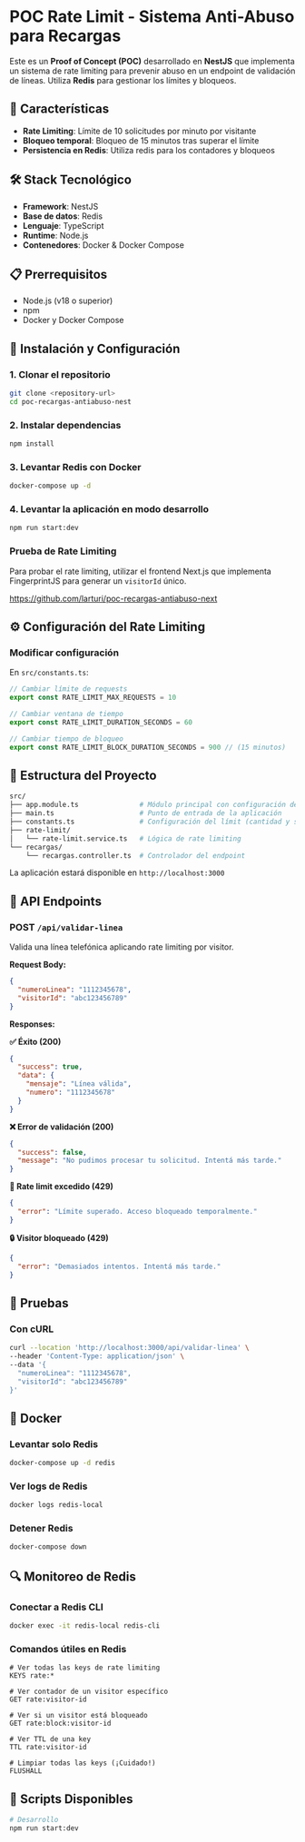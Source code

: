# POC Rate Limit - Sistema Anti-Abuso para Recargas

Este es un **Proof of Concept (POC)** desarrollado en **NestJS** que implementa un sistema de rate limiting para prevenir abuso en un endpoint de validación de líneas. Utiliza **Redis** para gestionar los límites y bloqueos.

## 🚀 Características

- **Rate Limiting**: Límite de 10 solicitudes por minuto por visitante
- **Bloqueo temporal**: Bloqueo de 15 minutos tras superar el límite
- **Persistencia en Redis**: Utiliza redis para los contadores y bloqueos

## 🛠️ Stack Tecnológico

- **Framework**: NestJS
- **Base de datos**: Redis
- **Lenguaje**: TypeScript
- **Runtime**: Node.js
- **Contenedores**: Docker & Docker Compose

## 📋 Prerrequisitos

- Node.js (v18 o superior)
- npm
- Docker y Docker Compose

## 🔧 Instalación y Configuración

### 1. Clonar el repositorio

```bash
git clone <repository-url>
cd poc-recargas-antiabuso-nest
```

### 2. Instalar dependencias

```bash
npm install
```

### 3. Levantar Redis con Docker

```bash
docker-compose up -d
```

### 4. Levantar la aplicación en modo desarrollo

```bash
npm run start:dev
```

### Prueba de Rate Limiting

Para probar el rate limiting, utilizar el frontend Next.js que implementa FingerprintJS para generar un `visitorId` único.

<https://github.com/larturi/poc-recargas-antiabuso-next>

## ⚙️ Configuración del Rate Limiting

### Modificar configuración

En `src/constants.ts`:

```typescript
// Cambiar límite de requests
export const RATE_LIMIT_MAX_REQUESTS = 10

// Cambiar ventana de tiempo
export const RATE_LIMIT_DURATION_SECONDS = 60

// Cambiar tiempo de bloqueo
export const RATE_LIMIT_BLOCK_DURATION_SECONDS = 900 // (15 minutos)
```

## 📁 Estructura del Proyecto

```bash
src/
├── app.module.ts               # Módulo principal con configuración de Redis
├── main.ts                     # Punto de entrada de la aplicación
├── constants.ts                # Configuración del límit (cantidad y segundos)
├── rate-limit/
│   └── rate-limit.service.ts   # Lógica de rate limiting
└── recargas/
    └── recargas.controller.ts  # Controlador del endpoint
```

La aplicación estará disponible en `http://localhost:3000`

## 📡 API Endpoints

### POST `/api/validar-linea`

Valida una línea telefónica aplicando rate limiting por visitor.

**Request Body:**

```json
{
  "numeroLinea": "1112345678",
  "visitorId": "abc123456789"
}
```

**Responses:**

**✅ Éxito (200)**

```json
{
  "success": true,
  "data": {
    "mensaje": "Línea válida",
    "numero": "1112345678"
  }
}
```

**❌ Error de validación (200)**

```json
{
  "success": false,
  "message": "No pudimos procesar tu solicitud. Intentá más tarde."
}
```

**🚫 Rate limit excedido (429)**

```json
{
  "error": "Límite superado. Acceso bloqueado temporalmente."
}
```

**🔒 Visitor bloqueado (429)**

```json
{
  "error": "Demasiados intentos. Intentá más tarde."
}
```

## 🧪 Pruebas

### Con cURL

```bash
curl --location 'http://localhost:3000/api/validar-linea' \
--header 'Content-Type: application/json' \
--data '{
  "numeroLinea": "1112345678",
  "visitorId": "abc123456789"
}'
```

## 🐳 Docker

### Levantar solo Redis

```bash
docker-compose up -d redis
```

### Ver logs de Redis

```bash
docker logs redis-local
```

### Detener Redis

```bash
docker-compose down
```

## 🔍 Monitoreo de Redis

### Conectar a Redis CLI

```bash
docker exec -it redis-local redis-cli
```

### Comandos útiles en Redis

```redis
# Ver todas las keys de rate limiting
KEYS rate:*

# Ver contador de un visitor específico
GET rate:visitor-id

# Ver si un visitor está bloqueado
GET rate:block:visitor-id

# Ver TTL de una key
TTL rate:visitor-id

# Limpiar todas las keys (¡Cuidado!)
FLUSHALL
```

## 🚀 Scripts Disponibles

```bash
# Desarrollo
npm run start:dev
```
